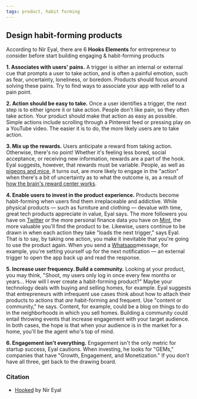 ```yaml
---
tags: product, habit forming
---
```

## Design habit-forming products
According to Nir Eyal, there are 6 **Hooks Elements** for entrepreneur to consider before start building engaging & habit-forming products

**1. Associates with users' pains.**
A trigger is either an internal or external cue that prompts a user to take action, and is often a painful emotion, such as fear, uncertainty, loneliness, or boredom. Products should focus around solving these pains. Try to find ways to associate your app with relief to a pain point.

**2. Action should be easy to take.**
Once a user identifies a trigger, the next step is to either ignore it or take action. People don't like pain, so they often take action. Your product should make that action as easy as possible. Simple actions include scrolling through a Pinterest feed or pressing play on a YouTube video. The easier it is to do, the more likely users are to take action.

**3. Mix up the rewards.**
Users anticipate a reward from taking action. Otherwise, there's no point! Whether it's feeling less bored, social acceptance, or receiving new information, rewards are a part of the hook. Eyal suggests, however, that rewards must be variable. People, as well as [pigeons and mice](http://www.nirandfar.com/2012/03/want-to-hook-your-users-drive-them-crazy.html), it turns out, are more likely to engage in the "action" when there's a bit of uncertainty as to what the outcome is, as a result of [how the brain's reward center works](https://www.psychologytoday.com/blog/the-compass-pleasure/201110/video-games-can-activate-the-brains-pleasure-circuits-0).

**4. Enable users to invest in the product experience.**
Products become habit-forming when users find them irreplaceable and addictive. While physical products — such as furniture and clothing — devalue with time, great tech products appreciate in value, Eyal says. The more followers you have on [Twitter](https://twitter.com/) or the more personal finance data you have on [Mint](https://www.mint.com/), the more valuable you'll find the product to be. Likewise, users continue to be drawn in when each action they take "loads the next trigger," says Eyal. That is to say, by taking one action, you make it inevitable that you're going to use the product again. When you send a [Whatsapp](https://www.whatsapp.com/)message, for example, you're setting yourself up for the next notification — an external trigger to open the app back up and read the response.

**5. Increase user frequency. Build a community.**
Looking at your product, you may think, "Shoot, my users only log in once every few months or years... How will I ever create a habit-forming product?" Maybe your technology deals with buying and selling homes, for example. Eyal suggests that entrepreneurs with infrequent use cases think about how to attach their products to actions that _are_ habit-forming and frequent. Use "content or community," he says. Content, for example, could be a blog on things to do in the neighborhoods in which you sell homes. Building a community could entail throwing events that increase engagement with your target audience. In both cases, the hope is that when your audience is in the market for a home, you'll be the agent who's top of mind.

**6. Engagement isn't everything.**
Engagement isn't the only metric for startup success, Eyal cautions. When investing, he looks for "GEMs," companies that have "Growth, Engagement, and Monetization." If you don't have all three, get back to the drawing board.


### Citation
- [Hooked](http://www.nirandfar.com/hooked) by Nir Eyal